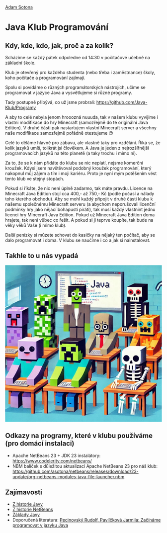 [Adam Sotona](https://github.com/asotona)

# Java Klub Programování

## Kdy, kde, kdo, jak, proč a za kolik?

Scházíme se každý pátek odpoledne od 14:30 v počítačové učebně na základní škole.

Klub je otevřený pro každého studenta (nebo třeba i zaměstnance) školy, koho počítače a programování zajímají.

Spolu si povídáme o různých programátorských nástrojích, učíme se programovat v jazyce Java a vysvětlujeme si různé programy.

Tady postupně přibývá, co už jsme probrali: https://github.com/Java-Klub/Programy

A aby to celé nebyla jenom hrooozná nuuuda, tak v našem klubu vyvíjíme i vlastni modifikace do hry Minecraft (samozřejmě do té originální Java Edition).
V druhé části pak nastartujem vlastní Minecraft server a všechny naše modifikace samozřejmě pořádně otestujeme :wink:

Celé to děláme hlavně pro zábavu, ale vlastně taky pro vzdělání.
Říká se, že kolik jazyků umíš, tolikrát jsi člověkem. A Java je jeden z nejrozšířnější programovacích jazyků na této planetě (a taky trochu i mimo ni).

Za to, že se k nám přidáte do klubu se nic neplatí, nejsme komerční kroužek.
Kdysi jsem navštěvoval podobný kroužek programování, který nakopnul můj zájem a tím i moji kariéru.
Proto je nyní mým potěšením vést tento klub ve stejný stopách.

Pokud si říkáte, že nic není úplně zadarmo, tak máte pravdu. Licence na Minecraft Java Edition stojí cca 400,- až 750,- Kč (podle počasí a nálady toho kterého obchodu).
Aby se mohl každý připojit v druhé části klubu k našemu společnému Minecraft serveru (a abychom neporušovali licenční podmínky hry jako nějací bohapustí piráti), tak musí každý vlastnint jednu licenci hry Minecraft Java Edition.
Pokud už Minecraft Java Edition doma hrajete, tak není vůbec co řešit. A pokud si ji teprve koupíte, tak bude na věky věků Vaše (i mimo klub).

Další penízky si můzete schovat do kasičky na nějaký ten počítač, aby se dalo programovat i doma. V klubu se naučíme i co a jak si nainstalovat.

## Takhle to u nás vypadá
![Takhle to u nás vypadá](IMG_0714.JPG)

## Odkazy na programy, které v klubu používáme (pro domácí instalaci)
- Apache NetBeans 23 + JDK 23 instalátory: https://www.codelerity.com/netbeans/
- NBM balíček s důležitou aktualizací Apache NetBeans 23 pro náš klub: https://github.com/asotona/netbeans/releases/download/23-update/org-netbeans-modules-java-file-launcher.nbm

## Zajímavosti
- [Z historie Javy](Java-zajimavosti.md)
- [Z historie NetBeans](NetBeans.md)
- [Základy Javy](Java-zaklady.md) 
- Doporučená literatura: [Pecinovský Rudolf, Pavlíčková Jarmila: Začínáme programovat v jazyku Java](https://www.grada.cz/zaciname-programovat-v-jazyku-java-12200)
